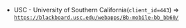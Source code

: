  - USC - University of Southern California(`client_id=443`) => [`https://blackboard.usc.edu/webapps/Bb-mobile-bb_bb60/`](https://blackboard.usc.edu/webapps/Bb-mobile-bb_bb60/)

